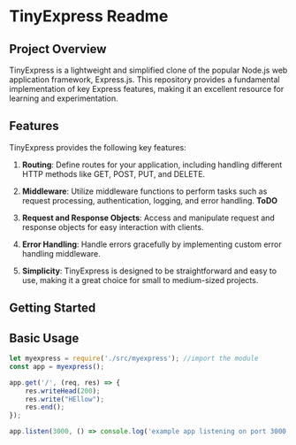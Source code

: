 # TinyExpress Readme

## Project Overview

TinyExpress is a lightweight and simplified clone of the popular Node.js web application framework, Express.js. This repository provides a fundamental implementation of key Express features, making it an excellent resource for learning and experimentation.

## Features

TinyExpress provides the following key features:

1. **Routing**: Define routes for your application, including handling different HTTP methods like GET, POST, PUT, and DELETE.

2. **Middleware**: Utilize middleware functions to perform tasks such as request processing, authentication, logging, and error handling. **ToDO**

3. **Request and Response Objects**: Access and manipulate request and response objects for easy interaction with clients.

4. **Error Handling**: Handle errors gracefully by implementing custom error handling middleware.

5. **Simplicity**: TinyExpress is designed to be straightforward and easy to use, making it a great choice for small to medium-sized projects.

## Getting Started

## Basic Usage

```Javascript
let myexpress = require('./src/myexpress'); //import the module
const app = myexpress();

app.get('/', (req, res) => {
    res.writeHead(200);
    res.write("HEllow");
    res.end();
});

app.listen(3000, () => console.log('example app listening on port 3000!'))

```
